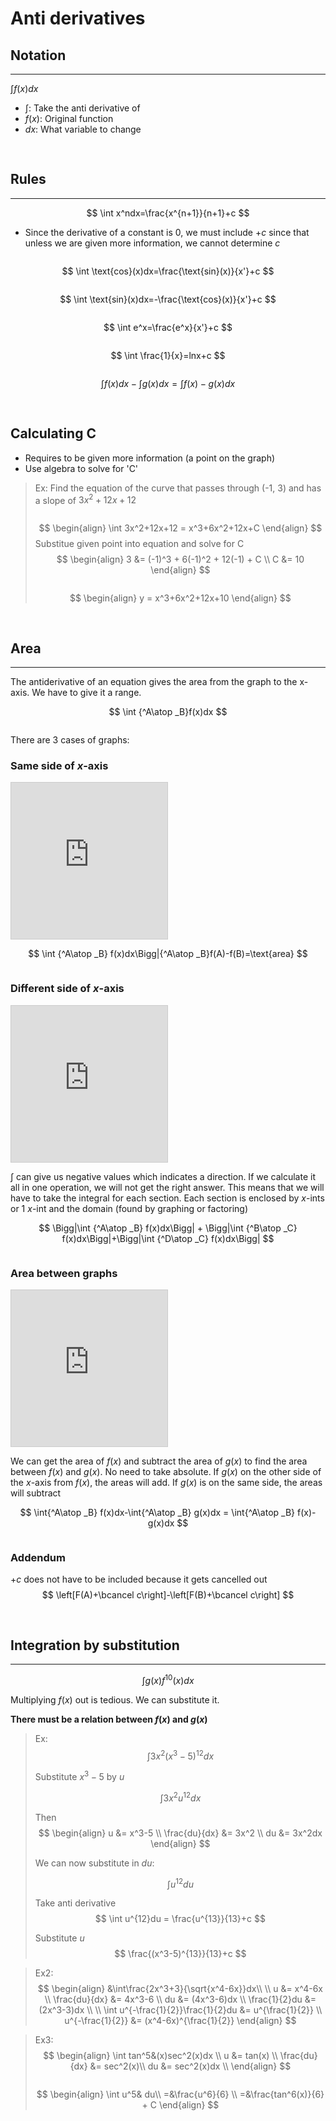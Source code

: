# Anti derivatives
## Notation
***
$\int f(x)dx$
- $\int$: Take the anti derivative of
- $f(x)$: Original function
- $dx$: What variable to change


<pre>

</pre>
## Rules
***
$$
\int x^ndx=\frac{x^{n+1}}{n+1}+c
$$

- Since the derivative of a constant is $0$, we must include $+c$ since that unless we are given more information, we cannot determine $c$

<pre></pre>
$$
\int \text{cos}(x)dx=\frac{\text{sin}(x)}{x'}+c
$$

<pre></pre>
$$
\int \text{sin}(x)dx=-\frac{\text{cos}(x)}{x'}+c
$$

<pre></pre>
$$
\int e^x=\frac{e^x}{x'}+c
$$

<pre></pre>
$$
\int \frac{1}{x}=lnx+c
$$

<pre></pre>
$$
\int f(x)dx-\int g(x)dx = \int f(x)-g(x)dx
$$



<pre>

</pre>
## Calculating C
- Requires to be given more information (a point on the graph)
- Use algebra to solve for 'C'
>Ex: Find the equation of the curve that passes through (-1, 3) and has a slope of $3x^2+12x+12$
><pre></pre>
>$$
>\begin{align}
>\int 3x^2+12x+12 = x^3+6x^2+12x+C
>\end{align}
>$$
>Substitue given point into equation and solve for C
>$$
>\begin{align}
>3 &= (-1)^3 + 6(-1)^2 + 12(-1) + C \\
> C &= 10
>\end{align}
>$$
><pre></pre>
>$$
>\begin{align}
>y = x^3+6x^2+12x+10
>\end{align}
>$$

 <pre>

</pre>
## Area
***
The antiderivative of an equation gives the area from the graph to the x-axis. We have to give it a range.

$$
\int {^A\atop _B}f(x)dx
$$


<pre></pre>
There are 3 cases of graphs:
### Same side of $x$-axis
<iframe src="https://www.desmos.com/calculator/xraqyeavk1?embed" width="250" height="250" style="border: 1px solid #ccc" frameborder=0></iframe>

$$
\int {^A\atop _B} f(x)dx\Bigg|{^A\atop _B}f(A)-f(B)=\text{area}
$$

<pre></pre>
### Different side of $x$-axis
<iframe src="https://www.desmos.com/calculator/1cjo9baxl2?embed" width="250" height="250" style="border: 1px solid #ccc" frameborder=0></iframe>

$\int$ can give us negative values which indicates a direction. If we calculate it all in one operation, we will not get the right answer. This means that we will have to take the integral for each section. Each section is enclosed by $x$-ints or 1 $x$-int and the domain (found by graphing or factoring)

$$
\Bigg|\int {^A\atop _B} f(x)dx\Bigg| + \Bigg|\int {^B\atop _C} f(x)dx\Bigg|+\Bigg|\int {^D\atop _C} f(x)dx\Bigg|
$$

<pre></pre>
### Area between graphs
<iframe src="https://www.desmos.com/calculator/bum9f1wx2w?embed" width="250" height="250" style="border: 1px solid #ccc" frameborder=0></iframe>

We can get the area of $f(x)$ and subtract the area of $g(x)$ to find the area between $f(x)$ and $g(x)$. No need to take absolute. If $g(x)$ on the other side of the $x$-axis from $f(x)$, the areas will add. If $g(x)$ is on the same side, the areas will subtract

$$
\int{^A\atop _B} f(x)dx-\int{^A\atop _B} g(x)dx = \int{^A\atop _B} f(x)-g(x)dx
$$

<pre></pre>
### Addendum
$+c$ does not have to be included because it gets cancelled out
$$
\left[F(A)+\bcancel c\right]-\left[F(B)+\bcancel c\right]
$$



<pre>

</pre>
## Integration by substitution
***
$$
\int g(x)f^{10}(x)dx
$$

Multiplying $f(x)$ out is tedious. We can substitute it. 

**There must be a relation between $f(x)$ and $g(x)$**

> Ex:
> $$
> \int 3x^2(x^3-5)^{12}dx
> $$
> 
> Substitute $x^3-5$ by $u$
> 
> $$
> \int 3x^2u^{12}dx
> $$
> 
> Then
> $$
> \begin{align}
> u &= x^3-5 \\
> \frac{du}{dx} &= 3x^2 \\
> du &= 3x^2dx
> \end{align}
> $$
> 
> We can now substitute in $du$:
> 
> $$
> \int u^{12}du
> $$
> 
> Take anti derivative
> $$
> \int u^{12}du = \frac{u^{13}}{13}+c
> $$
> 
> Substitute $u$
> $$
> \frac{(x^3-5)^{13}}{13}+c
> $$

> Ex2:
> $$
> \begin{align}
> &\int\frac{2x^3+3}{\sqrt{x^4-6x}}dx\\
> \\
> u &= x^4-6x \\
> \frac{du}{dx} &= 4x^3-6 \\
> du &= (4x^3-6)dx \\
> \frac{1}{2}du &= (2x^3-3)dx \\
> \\
> \int u^{-\frac{1}{2}}\frac{1}{2}du &= u^{\frac{1}{2}} \\
> u^{-\frac{1}{2}} &= (x^4-6x)^{\frac{1}{2}}
> \end{align}
> $$

>Ex3: 
>$$
>\begin{align}
>\int tan^5&(x)sec^2(x)dx \\
>u &= tan(x) \\
>\frac{du}{dx} &= sec^2(x)\\
>du &= sec^2(x)dx \\
>\end{align}
>$$
><pre></pre>
>$$
>\begin{align}
>\int u^5& du\\
>=&\frac{u^6}{6} \\
>=&\frac{tan^6(x)}{6} + C
>\end{align}
>$$